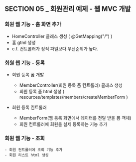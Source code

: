 ## SECTION 05 _ 회원관리 예제 - 웹 MVC 개발

### 회원 웹 기능 - 홈 화면 추가

- HomeController 클래스 생성
    ( @GetMapping("/") )
- 홈 gtml 생성
- c.f. 컨트롤러가 정적 파일보다 우선순위가 높다.

### 회원 웹 기능 - 등록

* 회원 등록 폼 개발
    - MemberController(회원 등록 폼 컨트롤러) 클래스 생성
    - 회원 등록 폼 html 생성
    ( resources/templates/members/createMemberForm )

* 회원 등록 컨트롤러
    - MemberForm(웹 등록 화면에서 데이터를 전달 받을 폼 객체)
    - 회원 컨트롤러에 회원을 실제 등록하는 기능 추가

### 회원 웹 기능 - 조회

    - 회원 컨트롤러에 조회 기능 추가
    - 회원 리스트 html 생성